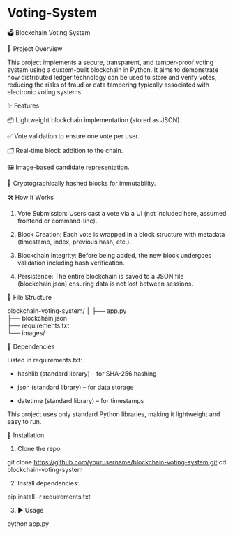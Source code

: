 # Voting-System

🗳️ Blockchain Voting System

📌 Project Overview

This project implements a secure, transparent, and tamper-proof voting system using a custom-built blockchain in Python. It aims to demonstrate how distributed ledger technology can be used to store and verify votes, reducing the risks of fraud or data tampering typically associated with electronic voting systems.

✨ Features

📦 Lightweight blockchain implementation (stored as JSON).

✅ Vote validation to ensure one vote per user.

🗂️ Real-time block addition to the chain.

🖼️ Image-based candidate representation.

🔐 Cryptographically hashed blocks for immutability.

🛠️ How It Works

1. Vote Submission: Users cast a vote via a UI (not included here, assumed frontend or command-line).

2. Block Creation: Each vote is wrapped in a block structure with metadata (timestamp, index, previous hash, etc.).

3. Blockchain Integrity: Before being added, the new block undergoes validation including hash verification.

4. Persistence: The entire blockchain is saved to a JSON file (blockchain.json) ensuring data is not lost between sessions.

📁 File Structure

blockchain-voting-system/
│
├── app.py               
├── blockchain.json       
├── requirements.txt      
└── images/              

🧩 Dependencies

Listed in requirements.txt:

* hashlib (standard library) – for SHA-256 hashing

* json (standard library) – for data storage

* datetime (standard library) – for timestamps

This project uses only standard Python libraries, making it lightweight and easy to run.

🚀 Installation

1. Clone the repo:
   
git clone https://github.com/yourusername/blockchain-voting-system.git
cd blockchain-voting-system

2. Install dependencies:

pip install -r requirements.txt

3. ▶️ Usage

python app.py

  



